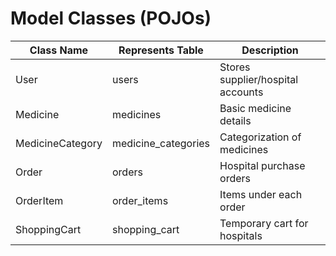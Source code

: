 # Model Classes (POJOs)

| Class Name         | Represents Table           | Description |
|--------------------|----------------------------|-------------|
| User               | users                      | Stores supplier/hospital accounts |
| Medicine           | medicines                  | Basic medicine details |
| MedicineCategory   | medicine_categories         | Categorization of medicines |
| Order              | orders                     | Hospital purchase orders |
| OrderItem          | order_items                | Items under each order |
| ShoppingCart       | shopping_cart              | Temporary cart for hospitals |
